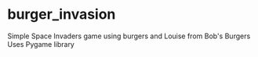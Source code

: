 # burger_invasion
 Simple Space Invaders game using burgers and Louise from Bob's Burgers
 </br>
 Uses Pygame library
